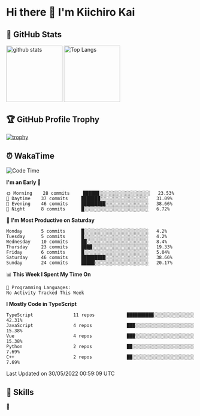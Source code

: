 # Hi there 👋 I'm Kiichiro Kai

## 💎 GitHub Stats
<p align="left"> 
  <img alt="github stats" height="150px" src="https://github-readme-stats.vercel.app/api?username=kiichiro3290&theme=onedark&show_icons=ture" />
    <img alt="Top Langs" height="150px" src="https://github-readme-stats.vercel.app/api/top-langs/?username=kiichiro3290&layout=compact&show_icons=true&theme=onedark" />
</p>

## 🏆 GitHub Profile Trophy
[![trophy](https://github-profile-trophy.vercel.app/?username=kiichiro3290&theme=onedark&column=7
)](https://github.com/ryo-ma/github-profile-trophy)

## ⏰ WakaTime
<!--START_SECTION:waka-->
![Code Time](http://img.shields.io/badge/Code%20Time-0%20secs-blue)

**I'm an Early 🐤** 

```text
🌞 Morning    28 commits     ██████░░░░░░░░░░░░░░░░░░░   23.53% 
🌆 Daytime    37 commits     ███████░░░░░░░░░░░░░░░░░░   31.09% 
🌃 Evening    46 commits     █████████░░░░░░░░░░░░░░░░   38.66% 
🌙 Night      8 commits      █░░░░░░░░░░░░░░░░░░░░░░░░   6.72%

```
📅 **I'm Most Productive on Saturday** 

```text
Monday       5 commits      █░░░░░░░░░░░░░░░░░░░░░░░░   4.2% 
Tuesday      5 commits      █░░░░░░░░░░░░░░░░░░░░░░░░   4.2% 
Wednesday    10 commits     ██░░░░░░░░░░░░░░░░░░░░░░░   8.4% 
Thursday     23 commits     ████░░░░░░░░░░░░░░░░░░░░░   19.33% 
Friday       6 commits      █░░░░░░░░░░░░░░░░░░░░░░░░   5.04% 
Saturday     46 commits     █████████░░░░░░░░░░░░░░░░   38.66% 
Sunday       24 commits     █████░░░░░░░░░░░░░░░░░░░░   20.17%

```


📊 **This Week I Spent My Time On** 

```text
💬 Programming Languages: 
No Activity Tracked This Week

```

**I Mostly Code in TypeScript** 

```text
TypeScript               11 repos            ██████████░░░░░░░░░░░░░░░   42.31% 
JavaScript               4 repos             ███░░░░░░░░░░░░░░░░░░░░░░   15.38% 
Vue                      4 repos             ███░░░░░░░░░░░░░░░░░░░░░░   15.38% 
Python                   2 repos             ██░░░░░░░░░░░░░░░░░░░░░░░   7.69% 
C++                      2 repos             ██░░░░░░░░░░░░░░░░░░░░░░░   7.69%

```



 Last Updated on 30/05/2022 00:59:09 UTC
<!--END_SECTION:waka-->

## 🧰 Skills
<p align="left"> 🏐 </p> 
